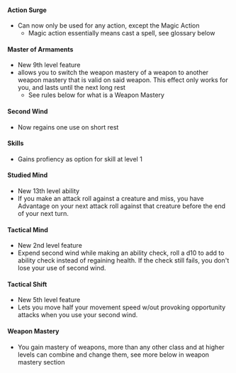 #### Action Surge
* Can now only be used for any action, except the Magic Action
    * Magic action essentially means cast a spell, see glossary below

#### Master of Armaments
* New 9th level feature
* allows you to switch the weapon mastery of a weapon to another weapon mastery that is valid on said weapon.  This effect only works for you, and lasts until the next long rest
    * See rules below for what is a Weapon Mastery

#### Second Wind
* Now regains one use on short rest

#### Skills
* Gains profiency as option for skill at level 1

#### Studied Mind
* New 13th level ability
* If you make an attack roll against a creature and miss, you have Advantage on your next attack roll against that creature before the end of your next turn.

#### Tactical Mind
* New 2nd level feature
* Expend second wind while making an ability check, roll a d10 to add to ability check instead of regaining health.  If the check still fails, you don't lose your use of second wind.

#### Tactical Shift
* New 5th level feature
* Lets you move half your movement speed w/out provoking opportunity attacks when you use your second wind.

#### Weapon Mastery
* You gain mastery of weapons, more than any other class and at higher levels can combine and change them, see more below in weapon mastery section